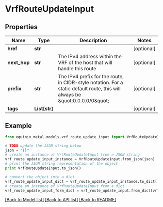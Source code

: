# VrfRouteUpdateInput


## Properties
Name | Type | Description | Notes
------------ | ------------- | ------------- | -------------
**href** | **str** |  | [optional] 
**next_hop** | **str** | The IPv4 address within the VRF of the host that will handle this route | [optional] 
**prefix** | **str** | The IPv4 prefix for the route, in CIDR-style notation. For a static default route, this will always be \&quot;0.0.0.0/0\&quot; | [optional] 
**tags** | **List[str]** |  | [optional] 

## Example

```python
from equinix_metal.models.vrf_route_update_input import VrfRouteUpdateInput

# TODO update the JSON string below
json = "{}"
# create an instance of VrfRouteUpdateInput from a JSON string
vrf_route_update_input_instance = VrfRouteUpdateInput.from_json(json)
# print the JSON string representation of the object
print VrfRouteUpdateInput.to_json()

# convert the object into a dict
vrf_route_update_input_dict = vrf_route_update_input_instance.to_dict()
# create an instance of VrfRouteUpdateInput from a dict
vrf_route_update_input_form_dict = vrf_route_update_input.from_dict(vrf_route_update_input_dict)
```
[[Back to Model list]](../README.md#documentation-for-models) [[Back to API list]](../README.md#documentation-for-api-endpoints) [[Back to README]](../README.md)


